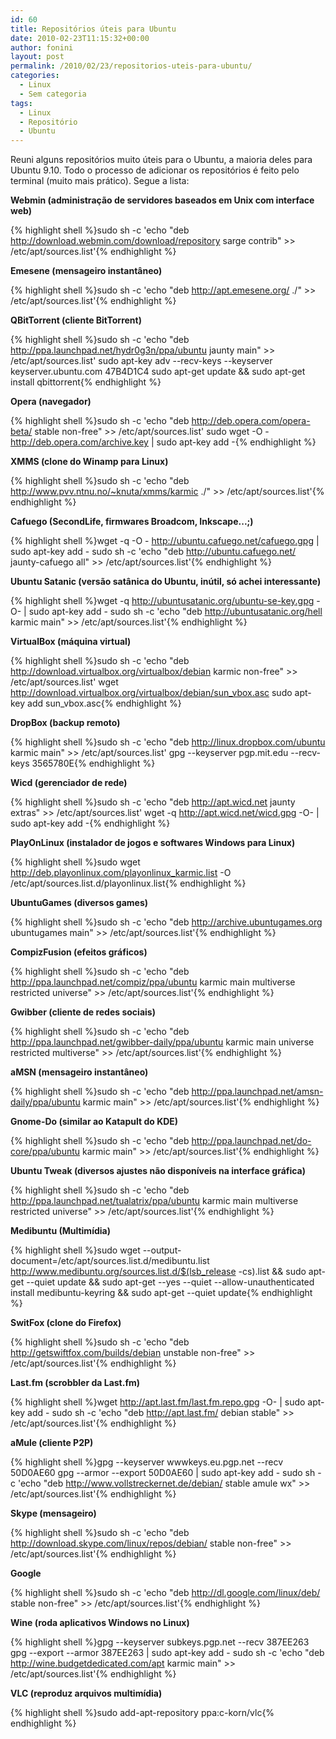 ```yaml
---
id: 60
title: Repositórios úteis para Ubuntu
date: 2010-02-23T11:15:32+00:00
author: fonini
layout: post
permalink: /2010/02/23/repositorios-uteis-para-ubuntu/
categories:
  - Linux
  - Sem categoria
tags:
  - Linux
  - Repositório
  - Ubuntu
---
```

Reuni alguns repositórios muito úteis para o Ubuntu, a maioria deles para Ubuntu 9.10. Todo o processo de adicionar os repositórios é feito pelo terminal (muito mais prático). Segue a lista:

**Webmin (administração de servidores baseados em Unix com interface web)**

{% highlight shell %}sudo sh -c 'echo "deb http://download.webmin.com/download/repository sarge contrib" >> /etc/apt/sources.list'{% endhighlight %}

**Emesene (mensageiro instantâneo)**

{% highlight shell %}sudo sh -c 'echo "deb http://apt.emesene.org/ ./" >> /etc/apt/sources.list'{% endhighlight %}

**QBitTorrent (cliente BitTorrent)**

{% highlight shell %}sudo sh -c 'echo "deb http://ppa.launchpad.net/hydr0g3n/ppa/ubuntu jaunty main" >> /etc/apt/sources.list'
sudo apt-key adv --recv-keys --keyserver keyserver.ubuntu.com 47B4D1C4
sudo apt-get update && sudo apt-get install qbittorrent{% endhighlight %}

**Opera (navegador)**

{% highlight shell %}sudo sh -c 'echo "deb http://deb.opera.com/opera-beta/ stable non-free" >> /etc/apt/sources.list'
sudo wget -O - http://deb.opera.com/archive.key | sudo apt-key add -{% endhighlight %}

**XMMS (clone do Winamp para Linux)**

{% highlight shell %}sudo sh -c 'echo "deb http://www.pvv.ntnu.no/~knuta/xmms/karmic ./" >> /etc/apt/sources.list'{% endhighlight %}

**Cafuego (SecondLife, firmwares Broadcom, Inkscape...;)**

{% highlight shell %}wget -q -O - http://ubuntu.cafuego.net/cafuego.gpg | sudo apt-key add -
sudo sh -c 'echo "deb http://ubuntu.cafuego.net/ jaunty-cafuego all" >> /etc/apt/sources.list'{% endhighlight %}

**Ubuntu Satanic (versão satânica do Ubuntu, inútil, só achei interessante)**

{% highlight shell %}wget -q http://ubuntusatanic.org/ubuntu-se-key.gpg -O- | sudo apt-key add -
sudo sh -c 'echo "deb http://ubuntusatanic.org/hell karmic main" >> /etc/apt/sources.list'{% endhighlight %}

**VirtualBox (máquina virtual)**

{% highlight shell %}sudo sh -c 'echo "deb http://download.virtualbox.org/virtualbox/debian karmic non-free" >> /etc/apt/sources.list'
wget http://download.virtualbox.org/virtualbox/debian/sun_vbox.asc
sudo apt-key add sun_vbox.asc{% endhighlight %}

**DropBox (backup remoto)**

{% highlight shell %}sudo sh -c 'echo "deb http://linux.dropbox.com/ubuntu karmic main" >> /etc/apt/sources.list'
gpg --keyserver pgp.mit.edu --recv-keys 3565780E{% endhighlight %}

**Wicd (gerenciador de rede)**

{% highlight shell %}sudo sh -c 'echo "deb http://apt.wicd.net jaunty extras" >> /etc/apt/sources.list'
wget -q http://apt.wicd.net/wicd.gpg -O- | sudo apt-key add -{% endhighlight %}

**PlayOnLinux (instalador de jogos e softwares Windows para Linux)**

{% highlight shell %}sudo wget http://deb.playonlinux.com/playonlinux_karmic.list -O /etc/apt/sources.list.d/playonlinux.list{% endhighlight %}

**UbuntuGames (diversos games)**

{% highlight shell %}sudo sh -c 'echo "deb http://archive.ubuntugames.org ubuntugames main" >> /etc/apt/sources.list'{% endhighlight %}

**CompizFusion (efeitos gráficos)**

{% highlight shell %}sudo sh -c 'echo "deb http://ppa.launchpad.net/compiz/ppa/ubuntu karmic main multiverse restricted universe" >> /etc/apt/sources.list'{% endhighlight %}

**Gwibber (cliente de redes sociais)**

{% highlight shell %}sudo sh -c 'echo "deb http://ppa.launchpad.net/gwibber-daily/ppa/ubuntu karmic main universe restricted multiverse" >> /etc/apt/sources.list'{% endhighlight %}

**aMSN (mensageiro instantâneo)**

{% highlight shell %}sudo sh -c 'echo "deb http://ppa.launchpad.net/amsn-daily/ppa/ubuntu karmic main" >> /etc/apt/sources.list'{% endhighlight %}

**Gnome-Do (similar ao Katapult do KDE)**

{% highlight shell %}sudo sh -c 'echo "deb http://ppa.launchpad.net/do-core/ppa/ubuntu karmic main" >> /etc/apt/sources.list'{% endhighlight %}

**Ubuntu Tweak (diversos ajustes não disponíveis na interface gráfica)**

{% highlight shell %}sudo sh -c 'echo "deb http://ppa.launchpad.net/tualatrix/ppa/ubuntu karmic main multiverse restricted universe" >> /etc/apt/sources.list'{% endhighlight %}

**Medibuntu (Multimídia)**

{% highlight shell %}sudo wget --output-document=/etc/apt/sources.list.d/medibuntu.list http://www.medibuntu.org/sources.list.d/$(lsb_release -cs).list && sudo apt-get --quiet update && sudo apt-get --yes --quiet --allow-unauthenticated install medibuntu-keyring && sudo apt-get --quiet update{% endhighlight %}

**SwitFox (clone do Firefox)**

{% highlight shell %}sudo sh -c 'echo "deb http://getswiftfox.com/builds/debian unstable non-free" >> /etc/apt/sources.list'{% endhighlight %}

**Last.fm (scrobbler da Last.fm)**

{% highlight shell %}wget http://apt.last.fm/last.fm.repo.gpg -O- | sudo apt-key add -
sudo sh -c 'echo "deb http://apt.last.fm/ debian stable" >> /etc/apt/sources.list'{% endhighlight %}

**aMule (cliente P2P)**

{% highlight shell %}gpg --keyserver wwwkeys.eu.pgp.net --recv 50D0AE60
gpg --armor --export 50D0AE60 | sudo apt-key add -
sudo sh -c 'echo "deb http://www.vollstreckernet.de/debian/ stable amule wx" >> /etc/apt/sources.list'{% endhighlight %}

**Skype (mensageiro)**

{% highlight shell %}sudo sh -c 'echo "deb http://download.skype.com/linux/repos/debian/ stable non-free" >> /etc/apt/sources.list'{% endhighlight %}

**Google**

{% highlight shell %}sudo sh -c 'echo "deb http://dl.google.com/linux/deb/ stable non-free" >> /etc/apt/sources.list'{% endhighlight %}

**Wine (roda aplicativos Windows no Linux)**

{% highlight shell %}gpg --keyserver subkeys.pgp.net --recv 387EE263
gpg --export --armor 387EE263 | sudo apt-key add -
sudo sh -c 'echo "deb http://wine.budgetdedicated.com/apt karmic main" >> /etc/apt/sources.list'{% endhighlight %}

**VLC (reproduz arquivos multimídia)**

{% highlight shell %}sudo add-apt-repository ppa:c-korn/vlc{% endhighlight %}